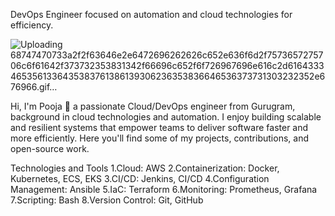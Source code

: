 
DevOps Engineer focused on automation and cloud technologies for efficiency.







![Uploading 68747470733a2f2f63646e2e6472696262626c652e636f6d2f7573657275706c6f61642f373732353831342f66696c652f6f726967696e616c2d61643334653561336435383761386139306236353836646536373731303232352e676966.gif…]()





Hi, I'm Pooja 👋 a passionate Cloud/DevOps engineer from Gurugram, background in cloud technologies and automation. I enjoy building scalable and resilient systems that empower teams to deliver software faster and more efficiently. Here you'll find some of my projects, contributions, and open-source work.


 Technologies and Tools
1.Cloud: AWS
2.Containerization: Docker, Kubernetes, ECS, EKS
3.CI/CD: Jenkins, CI/CD
4.Configuration Management: Ansible
5.IaC: Terraform
6.Monitoring: Prometheus, Grafana
7.Scripting: Bash
8.Version Control: Git, GitHub










<!--
**POOJA-t212/POOJA-T212** is a ✨ _special_ ✨ repository because its `README.md` (this file) appears on your GitHub profile.

Here are some ideas to get you started:

- 🔭 I’m currently working on ...
- 🌱 I’m currently learning ...
- 👯 I’m looking to collaborate on ...
- 🤔 I’m looking for help with ...
- 💬 Ask me about ...
- 📫 How to reach me: ...
- 😄 Pronouns: ...
- ⚡ Fun fact: ...
-->
